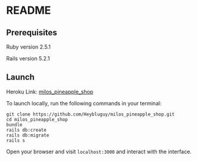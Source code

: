 # README

## Prerequisites
Ruby version 2.5.1

Rails version 5.2.1

## Launch

Heroku Link: [milos_pineapple_shop](https://lit-chamber-46433.herokuapp.com/)

To launch locally, run the following commands in your terminal:

```
git clone https://github.com/Heybluguy/milos_pineapple_shop.git
cd milos_pineapple_shop
bundle
rails db:create
rails db:migrate
rails s
```
Open your browser and visit `localhost:3000` and interact with the interface.
